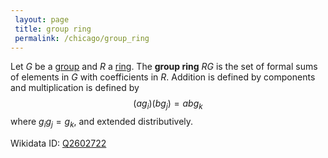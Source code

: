 ```yaml
---
 layout: page
 title: group ring
 permalink: /chicago/group_ring
---
```

Let $G$ be a [group](https://mathgloss.github.io/MathGloss/chicago/group) and $R$ a [ring](https://mathgloss.github.io/MathGloss/chicago/ring). The **group ring** $RG$ is the set of formal sums of elements in $G$ with coefficients in $R$. Addition is defined by components and multiplication is defined by $$(ag_i)(bg_j) = abg_k$$ where $g_ig_j = g_k$, and extended distributively. 

Wikidata ID: [Q2602722](https://www.wikidata.org/wiki/Q2602722)